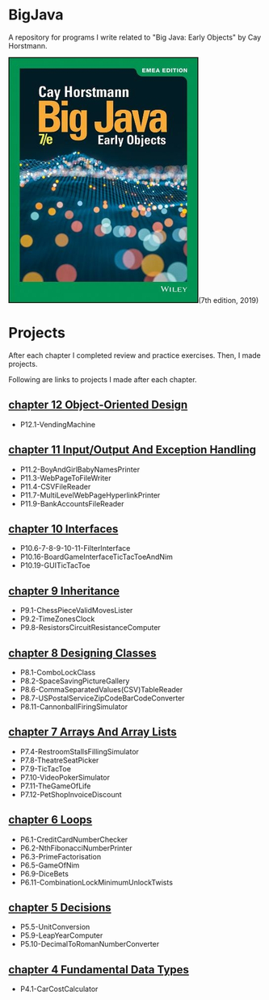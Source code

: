 # BigJava

A repository for programs I write related to "Big Java: Early Objects" by Cay Horstmann.

![Big Java Early Objects 7th edition book cover image](./book-resources-BigJava,EarlyObjects-7Ed-Wiley-2019-CayS.Horstmann-ISBN9781119499091/book-cover-image-BigJava,EarlyObjects-7Ed-Wiley-2019-CayS.Horstmann-ISBN9781119499091.jpeg)(7th edition, 2019)

# Projects

After each chapter I completed review and practice exercises. 
Then, I made projects.

Following are links to projects I made after each chapter.

## [chapter 12 Object-Oriented Design](chapter12/programming-projects)
- P12.1-VendingMachine

## [chapter 11 Input/Output And Exception Handling](chapter11/programming-projects)
- P11.2-BoyAndGirlBabyNamesPrinter
- P11.3-WebPageToFileWriter
- P11.4-CSVFileReader
- P11.7-MultiLevelWebPageHyperlinkPrinter
- P11.9-BankAccountsFileReader

## [chapter 10 Interfaces](chapter10/programming-projects)
- P10.6-7-8-9-10-11-FilterInterface
- P10.16-BoardGameInterfaceTicTacToeAndNim
- P10.19-GUITicTacToe

## [chapter 9 Inheritance](chapter09/programming-projects)
- P9.1-ChessPieceValidMovesLister
- P9.2-TimeZonesClock
- P9.8-ResistorsCircuitResistanceComputer

## [chapter 8 Designing Classes](chapter08/programming-projects)
- P8.1-ComboLockClass
- P8.2-SpaceSavingPictureGallery
- P8.6-CommaSeparatedValues(CSV)TableReader
- P8.7-USPostalServiceZipCodeBarCodeConverter
- P8.11-CannonballFiringSimulator

## [chapter 7 Arrays And Array Lists](chapter07/programming-projects)
- P7.4-RestroomStallsFillingSimulator
- P7.8-TheatreSeatPicker
- P7.9-TicTacToe
- P7.10-VideoPokerSimulator
- P7.11-TheGameOfLife
- P7.12-PetShopInvoiceDiscount

## [chapter 6 Loops](chapter06/programming-projects)
 - P6.1-CreditCardNumberChecker
 - P6.2-NthFibonacciNumberPrinter
 - P6.3-PrimeFactorisation
 - P6.5-GameOfNim
 - P6.9-DiceBets
 - P6.11-CombinationLockMinimumUnlockTwists

## [chapter 5 Decisions](chapter05/programming-projects)
 - P5.5-UnitConversion
 - P5.9-LeapYearComputer
 - P5.10-DecimalToRomanNumberConverter

## [chapter 4 Fundamental Data Types](chapter04/programming-projects)
 - P4.1-CarCostCalculator
